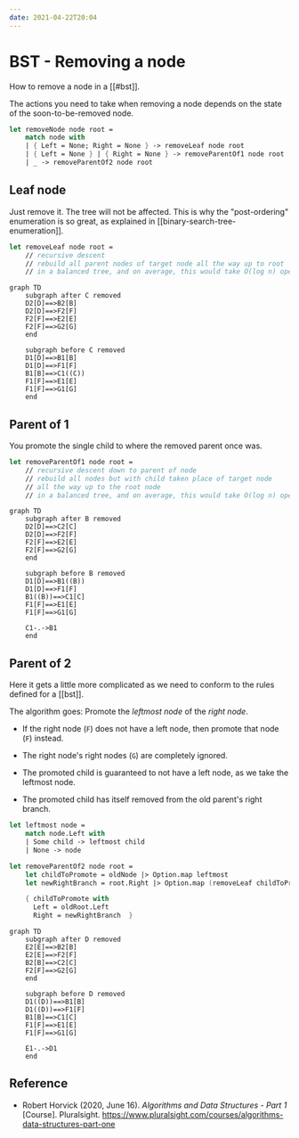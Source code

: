 ```yaml
---
date: 2021-04-22T20:04
---
```


# BST - Removing a node

How to remove a node in a [[#bst]].

The actions you need to take when removing a node depends on the state of the
soon-to-be-removed node.

```fsharp
let removeNode node root =
    match node with
    | { Left = None; Right = None } -> removeLeaf node root
    | { Left = None } | { Right = None } -> removeParentOf1 node root
    | _ -> removeParentOf2 node root
```

## Leaf node

Just remove it. The tree will not be affected. This is why the "post-ordering"
enumeration is so great, as explained in [[binary-search-tree-enumeration]].

```fsharp
let removeLeaf node root =
    // recursive descent
    // rebuild all parent nodes of target node all the way up to root
    // in a balanced tree, and on average, this would take O(log n) operations
```

```{.mermaid}
graph TD
    subgraph after C removed
    D2[D]==>B2[B]
    D2[D]==>F2[F]
    F2[F]==>E2[E]
    F2[F]==>G2[G]
    end

    subgraph before C removed
    D1[D]==>B1[B]
    D1[D]==>F1[F]
    B1[B]==>C1((C))
    F1[F]==>E1[E]
    F1[F]==>G1[G]
    end
```

## Parent of 1

You promote the single child to where the removed parent once was.

```fsharp
let removeParentOf1 node root =
    // recursive descent down to parent of node
    // rebuild all nodes but with child taken place of target node
    // all the way up to the root node
    // in a balanced tree, and on average, this would take O(log n) operations
```

```{.mermaid}
graph TD
    subgraph after B removed
    D2[D]==>C2[C]
    D2[D]==>F2[F]
    F2[F]==>E2[E]
    F2[F]==>G2[G]
    end

    subgraph before B removed
    D1[D]==>B1((B))
    D1[D]==>F1[F]
    B1((B))==>C1[C]
    F1[F]==>E1[E]
    F1[F]==>G1[G]
    
    C1-.->B1
    end
```

## Parent of 2

Here it gets a little more complicated as we need to conform to the rules
defined for a [[bst]].

The algorithm goes: Promote the *leftmost node* of the *right node*.

- If the right node (`F`) does not have a left node, then promote that node
  (`F`) instead.

- The right node's right nodes (`G`) are completely ignored.

- The promoted child is guaranteed to not have a left node, as we take the
  leftmost node.

- The promoted child has itself removed from the old parent's right branch.

```fsharp
let leftmost node =
    match node.Left with
    | Some child -> leftmost child
    | None -> node

let removeParentOf2 node root =
    let childToPromote = oldNode |> Option.map leftmost
    let newRightBranch = root.Right |> Option.map (removeLeaf childToPromote)

    { childToPromote with
      Left = oldRoot.Left
      Right = newRightBranch  }
```

```{.mermaid}
graph TD
    subgraph after D removed
    E2[E]==>B2[B]
    E2[E]==>F2[F]
    B2[B]==>C2[C]
    F2[F]==>G2[G]
    end

    subgraph before D removed
    D1((D))==>B1[B]
    D1((D))==>F1[F]
    B1[B]==>C1[C]
    F1[F]==>E1[E]
    F1[F]==>G1[G]
    
    E1-.->D1
    end
```

## Reference

- Robert Horvick (2020, June 16). *Algorithms and Data Structures - Part 1*
  [Course]. Pluralsight. <https://www.pluralsight.com/courses/algorithms-data-structures-part-one>
